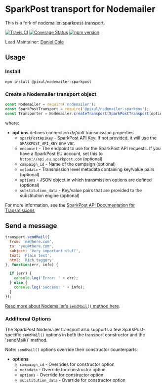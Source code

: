 # SparkPost transport for Nodemailer

This is a fork of [nodemailer-sparkpost-transport](https://github.com/SparkPost/nodemailer-sparkpost-transport).

[![Travis CI](https://travis-ci.org/PixulHQ/nodemailer-sparkpost.svg?branch=master)](https://travis-ci.org/PixulHQ/nodemailer-sparkpost) [![Coverage Status](https://coveralls.io/repos/github/PixulHQ/c/badge.svg?branch=master)](https://coveralls.io/github/PixulHQ/nodemailer-sparkpost?branch=master) [![npm version](https://badge.fury.io/js/%40pixul%2Fnodemailer-sparkpost.svg)](https://badge.fury.io/js/%40pixul%2Fnodemailer-sparkpost)

Lead Maintainer: [Daniel Cole](https://github.com/optii)

## Usage

### Install

```
npm install @pixul/nodemailer-sparkpost
```

### Create a Nodemailer transport object

```javascript
const Nodemailer = require('nodemailer');
const SparkPostTransport = require('@pixul/nodemailer-sparkpos');
const Transporter = Nodemailer.createTransport(SparkPostTransport(options));
```

where:

  - **options** defines connection _default_ transmission properties
    - `sparkPostApiKey` - SparkPost [API Key](https://app.sparkpost.com/account/api-keys). If not provided, it will use the `SPARKPOST_API_KEY` env var.
    - `endpoint` - The endpoint to use for the SparkPost API requests. If you have a SparkPost EU account, set this to `https://api.eu.sparkpost.com` (optional)
    - `campaign_id` - Name of the campaign (optional)
    - `metadata` - Transmission level metadata containing key/value pairs (optional)
    - `options` - JSON object in which transmission options are defined (optional)
    - `substitution_data` - Key/value pairs that are provided to the substitution engine (optional)

  For more information, see the [SparkPost API Documentation for Transmissions](https://developers.sparkpost.com/api/transmissions)

## Send a message

```javascript
transport.sendMail({
  from: 'me@here.com',
  to: 'you@there.com',
  subject: 'Very important stuff',
  text: 'Plain text',
  html: 'Rich taggery'
}, function(err, info) {

  if (err) {
    console.log('Error: ' + err);
  } else {
    console.log('Success: ' + info);
  }
});
```

[Read more about Nodemailer's `sendMail()` method here](https://github.com/nodemailer/nodemailer#sending-mail).

### Additional Options

The SparkPost Nodemailer transport also supports a few SparkPost-specific `sendMail()` options in both the transport constructor and the 'sendMail()` method.

Note: `sendMail()` options override their constructor counterparts:

  - **options**
    - `campaign_id` - Overrides for constructor option
    - `metadata` - Override for constructor option
    - `options` - Override for constructor option
    - `substitution_data` - Override for constructor option
